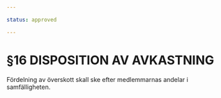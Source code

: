 ```yaml
---

status: approved

---
```


# §16 DISPOSITION AV AVKASTNING

Fördelning av överskott skall ske efter medlemmarnas andelar i samfälligheten.

